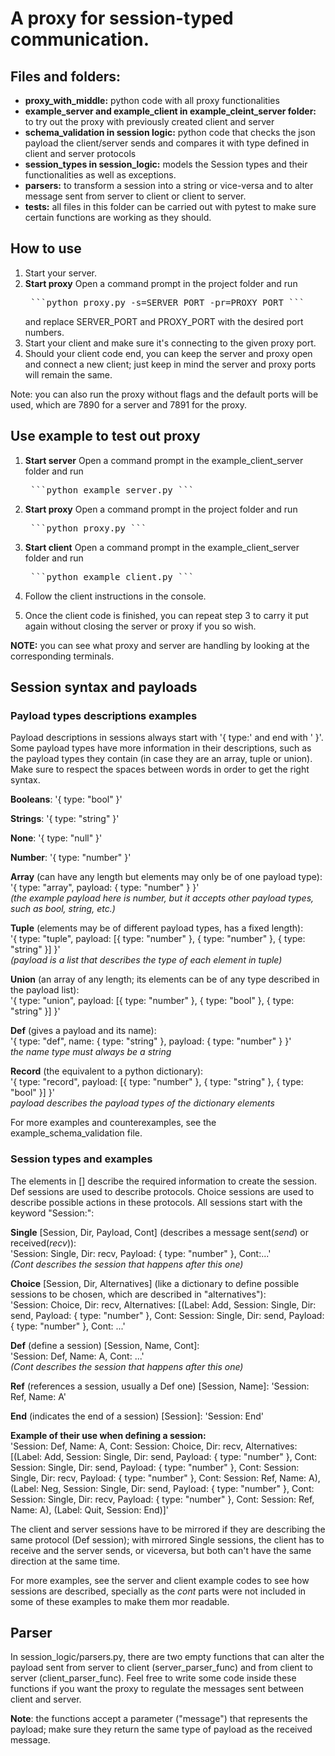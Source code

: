 # A proxy for session-typed communication.

## Files and folders:
- **proxy_with_middle:** python code with all proxy functionalities
- **example_server and example_client in example_cleint_server folder:** to try out the proxy with previously created client and server
- **schema_validation in session logic:** python code that checks the json payload the client/server sends and compares it with type defined in client and server protocols
- **session_types in session_logic:** models the Session types and their functionalities as well as exceptions.
- **parsers:** to transform a session into a string or vice-versa and to alter message sent from server to client or client to server.
- **tests:** all files in this folder can be carried out with pytest to make sure certain functions are working as they should.

## How to use
1. Start your server.
2. **Start proxy**
    Open a command prompt in the project folder and run
   <pre> ```python proxy.py -s=SERVER_PORT -pr=PROXY_PORT ``` </pre>
   and replace SERVER_PORT and PROXY_PORT with the desired port numbers.
3. Start your client and make sure it's connecting to the given proxy port.
4. Should your client code end, you can keep the server and proxy open and connect a new client; just keep in mind the server and proxy ports will remain the same.

Note: you can also run the proxy without flags and the default ports will be used, which are 7890 for a server and 7891 for the proxy.

## Use example to test out proxy
1. **Start server**
   Open a command prompt in the example_client_server folder and run
   <pre> ```python example_server.py ``` </pre>
2. **Start proxy**
    Open a command prompt in the project folder and run
   <pre> ```python proxy.py ``` </pre>
3. **Start client**
   Open a command prompt in the example_client_server folder and run
   <pre> ```python example_client.py ``` </pre>

4. Follow the client instructions in the console.
5. Once the client code is finished, you can repeat step 3 to carry it put again without closing the server or proxy if you so wish.

**NOTE:** you can see what proxy and server are handling by looking at the corresponding terminals.

## Session syntax and payloads


### Payload types descriptions examples

Payload descriptions in sessions always start with '{ type:'  and end with ' }'. Some payload types have more information in their descriptions, such as the payload types they contain (in case they are an array, tuple or union). Make sure to respect the spaces between words in order to get the right syntax.

**Booleans**: '{ type: "bool" }'

**Strings**: '{ type: "string" }'

**None**: '{ type: "null" }'

**Number**: '{ type: "number" }'

**Array** (can have any length but elements may only be of one payload type):  
'{ type: "array", payload: { type: "number" } }'  
*(the example payload here is number, but it accepts other payload types, such as bool, string, etc.)*

**Tuple** (elements may be of different payload types, has a fixed length):  
'{ type: "tuple", payload: [{ type: "number" }, { type: "number" }, { type: "string" }] }'  
*(payload is a list that describes the type of each element in tuple)*  

**Union** (an array of any length; its elements can be of any type described in the payload list):  
'{ type: "union", payload: [{ type: "number" }, { type: "bool" }, { type: "string" }] }'

**Def** (gives a payload and its name):  
'{ type: "def", name: { type: "string" }, payload: { type: "number" } }'  
*the name type must always be a string*

**Record** (the equivalent to a python dictionary):  
'{ type: "record", payload: [{ type: "number" }, { type: "string" }, { type: "bool" }] }'  
*payload describes the payload types of the dictionary elements*

For more examples and counterexamples, see the example_schema_validation file.

### Session types and examples

The elements in [] describe the required information to create the session. Def sessions are used to describe protocols. Choice sessions are used to describe possible actions in these protocols. All sessions start with the keyword "Session:":

**Single** [Session, Dir, Payload, Cont] (describes a message sent(*send*) or received(*recv*)):  
'Session: Single, Dir: recv, Payload: { type: "number" }, Cont:...'  
*(Cont describes the session that happens after this one)*  

**Choice** [Session, Dir, Alternatives] (like a dictionary to define possible sessions to be chosen, which are described in "alternatives"):  
'Session: Choice, Dir: recv, Alternatives: [(Label: Add, Session: Single, Dir: send, Payload: { type: "number" }, Cont: Session: Single, Dir: send, Payload: { type: "number" }, Cont: ...'  

**Def** (define a session) [Session, Name, Cont]:  
'Session: Def, Name: A, Cont: ...'  
*(Cont describes the session that happens after this one)* 

**Ref** (references a session, usually a Def one) [Session, Name]: 'Session: Ref, Name: A'

**End** (indicates the end of a session) [Session]: 'Session: End'

**Example of their use when defining a session:**  
'Session: Def, Name: A, Cont: Session: Choice, Dir: recv, Alternatives: [(Label: Add, Session: Single, Dir: send, Payload: { type: "number" }, Cont: Session: Single, Dir: send, Payload: { type: "number" }, Cont: Session: Single, Dir: recv, Payload: { type: "number" }, Cont: Session: Ref, Name: A), (Label: Neg, Session: Single, Dir: send, Payload: { type: "number" }, Cont: Session: Single, Dir: recv, Payload: { type: "number" }, Cont: Session: Ref, Name: A), (Label: Quit, Session: End)]'


The client and server sessions have to be mirrored if they are describing the same protocol (Def session); with mirrored Single sessions, the client has to receive and the server sends, or viceversa, but both can't have the same direction at the same time.

For more examples, see the server and client example codes to see how sessions are described, specially as the *cont* parts were not included in some of these examples to make them mor readable.


## Parser

In session_logic/parsers.py, there are two empty functions that can alter the payload sent from server to client (server_parser_func) and from client to server (client_parser_func). Feel free to write some code inside these functions if you want the proxy to regulate the messages sent between client and server.

**Note**: the functions accept a parameter ("message") that represents the payload; make sure they return the same type of payload as the received message.
